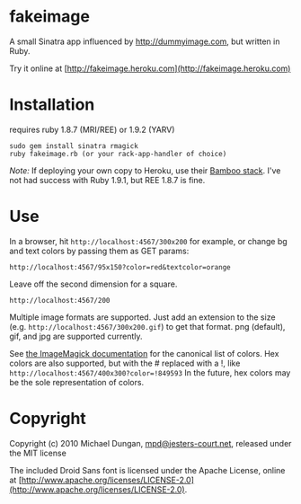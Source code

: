 fakeimage
=========

A small Sinatra app influenced by http://dummyimage.com, but written in Ruby.

Try it online at [http://fakeimage.heroku.com](http://fakeimage.heroku.com)

Installation
============

requires ruby 1.8.7 (MRI/REE) or 1.9.2 (YARV)

    sudo gem install sinatra rmagick
    ruby fakeimage.rb (or your rack-app-handler of choice)

*Note:* If deploying your own copy to Heroku, use their [Bamboo stack](http://docs.heroku.com/bamboo). I've not had success with Ruby 1.9.1, but REE 1.8.7 is fine.

Use
===

In a browser, hit `http://localhost:4567/300x200` for example, or change bg and text colors by passing them as GET params:

`http://localhost:4567/95x150?color=red&textcolor=orange`

Leave off the second dimension for a square.

`http://localhost:4567/200`

Multiple image formats are supported. Just add an extension to the size (e.g. `http://localhost:4567/300x200.gif`) to get that format. png (default), gif, and jpg are supported currently.

See [the ImageMagick documentation](http://www.imagemagick.org/script/color.php#color_names) for the canonical list of colors. Hex colors are also supported, but with the # replaced with a !, like `http://localhost:4567/400x300?color=!849593` In the future, hex colors may be the sole representation of colors.

Copyright
=========

Copyright (c) 2010 Michael Dungan, mpd@jesters-court.net, released under the MIT license

The included Droid Sans font is licensed under the Apache License, online at [http://www.apache.org/licenses/LICENSE-2.0](http://www.apache.org/licenses/LICENSE-2.0).
